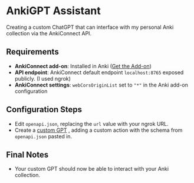 # AnkiGPT Assistant

Creating a custom ChatGPT that can interface with my personal Anki collection via the AnkiConnect API.

## Requirements

- **AnkiConnect add-on**: Installed in Anki ([Get the Add-on](https://ankiweb.net/shared/info/2055492159))
- **API endpoint**: AnkiConnect default endpoint `localhost:8765` exposed publicly. (I used ngrok)
- **AnkiConnect settings**: `webCorsOriginList` set to `"*"` in the Anki add-on configuration

## Configuration Steps

- Edit `openapi.json`, replacing the `url` value with your ngrok URL.
- Create a [custom GPT](https://chat.openai.com/gpts/editor) , adding a custom action with the schema from `openapi.json` pasted in.

## Final Notes

- Your custom GPT should now be able to interact with your Anki collection.
